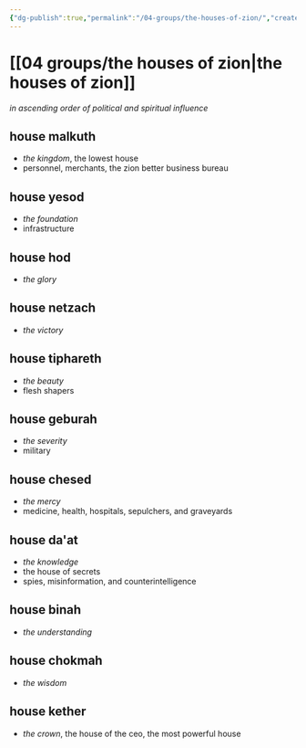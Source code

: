 ```yaml
---
{"dg-publish":true,"permalink":"/04-groups/the-houses-of-zion/","created":"2025-03-18T14:57:52.152-05:00","updated":"2025-04-29T12:15:25.150-05:00"}
---
```


# [[04 groups/the houses of zion\|the houses of zion]]
*in ascending order of political and spiritual influence*
## house malkuth
 - *the kingdom*, the lowest house
 - personnel, merchants, the zion better business bureau
## house yesod
 - *the foundation*
 - infrastructure
## house hod
- *the glory*
## house netzach
- *the victory*
## house tiphareth
- *the beauty*
- flesh shapers
## house geburah
- *the severity*
- military
## house chesed
- *the mercy*
- medicine, health, hospitals, sepulchers, and graveyards
## house da'at
- *the knowledge*
- the house of secrets
- spies, misinformation, and counterintelligence
## house binah
- *the understanding*
## house chokmah
- *the wisdom*
## house kether
- *the crown*, the house of the ceo, the most powerful house
